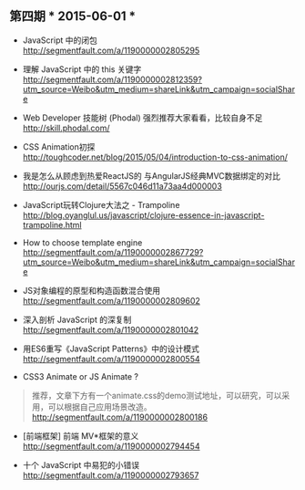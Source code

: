 ## 第四期 * 2015-06-01 *

* JavaScript 中的闭包  
http://segmentfault.com/a/1190000002805295

* 理解 JavaScript 中的 this 关键字  
http://segmentfault.com/a/1190000002812359?utm_source=Weibo&utm_medium=shareLink&utm_campaign=socialShare

* Web Developer 技能树 (Phodal) 强烈推荐大家看看，比较自身不足   
http://skill.phodal.com/

* CSS Animation初探  
http://toughcoder.net/blog/2015/05/04/introduction-to-css-animation/

* 我是怎么从顾虑到热爱ReactJS的 与AngularJS经典MVC数据绑定的对比  
http://ourjs.com/detail/5567c046d11a73aa4d000003

* JavaScript玩转Clojure大法之 - Trampoline  
http://blog.oyanglul.us/javascript/clojure-essence-in-javascript-trampoline.html

* How to choose template engine  
http://segmentfault.com/a/1190000002867729?utm_source=Weibo&utm_medium=shareLink&utm_campaign=socialShare

* JS对象编程的原型和构造函数混合使用  
http://segmentfault.com/a/1190000002809602

* 深入剖析 JavaScript 的深复制  
http://segmentfault.com/a/1190000002801042

* 用ES6重写《JavaScript Patterns》中的设计模式   
http://segmentfault.com/a/1190000002800554

* CSS3 Animate or JS Animate ?  
> 推荐，文章下方有一个animate.css的demo测试地址，可以研究，可以采用，可以根据自己应用场景改造。
http://segmentfault.com/a/1190000002800186 

* [前端框架] 前端 MV*框架的意义  
http://segmentfault.com/a/1190000002794454

* 十个 JavaScript 中易犯的小错误  
http://segmentfault.com/a/1190000002793657
